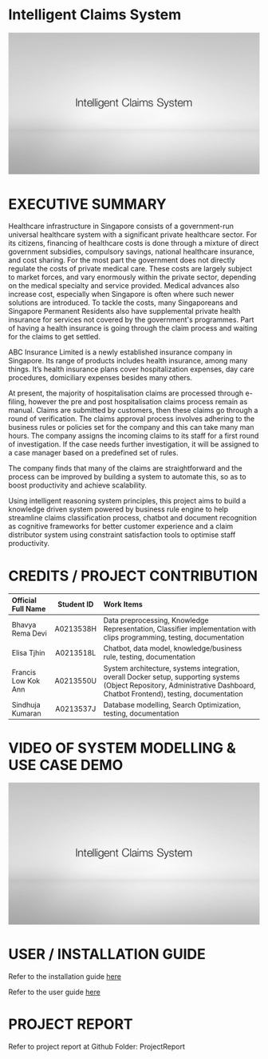# Intelligent Claims System

<img src="SystemCode/staticResources/cover_image.jpg" />

# EXECUTIVE SUMMARY
Healthcare infrastructure in Singapore consists of a government-run universal healthcare system with a significant private healthcare sector. For its citizens, financing of healthcare costs is done through a mixture of direct government subsidies, compulsory savings, national healthcare insurance, and cost sharing. For the most part the government does not directly regulate the costs of private medical care. These costs are largely subject to market forces, and vary enormously within the private sector, depending on the medical specialty and service provided. Medical advances also increase cost, especially when Singapore is often where such newer solutions are introduced. To tackle the costs, many Singaporeans  and Singapore Permanent Residents also have supplemental private health insurance for services not covered by the government's programmes. Part of having a health insurance is going through the claim process and waiting for the claims to get settled. 

ABC Insurance Limited is a newly established insurance company in Singapore. Its range of products includes health insurance, among many things. It’s health insurance plans cover hospitalization expenses, day care procedures, domiciliary expenses besides many others.

At present, the majority of hospitalisation claims are processed through e-filing, however the pre and post hospitalisation claims process remain as manual. Claims are submitted by customers, then these claims go through a round of verification. The claims approval process involves adhering to the business rules or policies set for the company and this can take many man hours. The company assigns the incoming claims to its staff for a first round of investigation. If the case needs further investigation, it will be assigned to a case manager based on a predefined set of rules.

The company finds that many of the claims are straightforward and the process can be improved by building a system to automate this, so as to boost productivity and achieve scalability.

Using intelligent reasoning system principles, this project aims to build a knowledge driven system powered by business rule engine to help streamline claims classification process,  chatbot and document recognition as cognitive frameworks for better customer experience and a claim distributor system using constraint satisfaction tools to optimise staff productivity.

# CREDITS / PROJECT CONTRIBUTION

| Official Full Name  | Student ID  | Work Items |
| :------------ |:---------------:| :-----|
| Bhavya Rema Devi | A0213538H | Data preprocessing, Knowledge Representation, Classifier implementation with clips programming, testing, documentation |
| Elisa Tjhin | A0213518L | Chatbot, data model, knowledge/business rule, testing, documentation |
| Francis Low Kok Ann | A0213550U | System architecture, systems integration, overall Docker setup, supporting systems (Object Repository, Administrative Dashboard, Chatbot Frontend), testing, documentation |
| Sindhuja Kumaran | A0213537J | Database modelling, Search Optimization, testing, documentation |

# VIDEO OF SYSTEM MODELLING & USE CASE DEMO

[<img src="SystemCode/staticResources/cover_image.jpg" />](/Video/projectVideo.mp4)

# USER / INSTALLATION GUIDE

Refer to the installation guide [here]("UserGuide/01%20-%20Installation%20Guide.pdf")

Refer to the user guide [here]("UserGuide/02%20-%20User%20Guide.pdf")

# PROJECT REPORT

Refer to project report at Github Folder: ProjectReport




